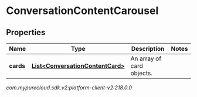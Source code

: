 # ConversationContentCarousel


## Properties

| Name | Type | Description | Notes |
| ------------ | ------------- | ------------- | ------------- |
| **cards** | [**List&lt;ConversationContentCard&gt;**](ConversationContentCard) | An array of card objects. |  |




_com.mypurecloud.sdk.v2:platform-client-v2:218.0.0_
